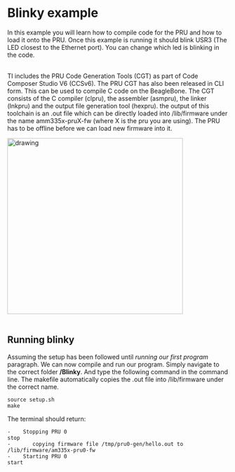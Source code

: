 # Blinky example
In this example you will learn how to compile code for the PRU and how to load it onto the PRU. Once this example is running it should blink USR3 (The LED closest to the Ethernet port). You can change which led is blinking in the code.
<br><br>

TI includes the PRU Code Generation Tools (CGT) as part of Code Composer Studio V6 (CCSv6). The PRU CGT has also been released in CLI form. This can be used to compile C code on the BeagleBone. The CGT consists of the C compiler (clpru), the assembler (asmpru), the linker (lnkpru) and the output file generation tool (hexpru). the output of this toolchain is an .out file which can be directly loaded into /lib/firmware under the name amm335x-pruX-fw (where X is the pru you are using). The PRU has to be offline before we can load new firmware into it.
<!-- ![Image](https://i.imgur.com/8idytpS.png =250x) -->
<img src="https://i.imgur.com/8idytpS.png" alt="drawing" width="400"/>
<br><br>

## Running blinky
Assuming the setup has been followed until *running our first program* paragraph. We can now compile and run our program. Simply navigate to the correct folder **/Blinky**. And type the following command in the command line. The makefile automatically copies the .out file into /lib/firmware under the correct name.
```
source setup.sh
make
```
The terminal should return:
```
-    Stopping PRU 0
stop
-       copying firmware file /tmp/pru0-gen/hello.out to /lib/firmware/am335x-pru0-fw
-    Starting PRU 0
start

```

